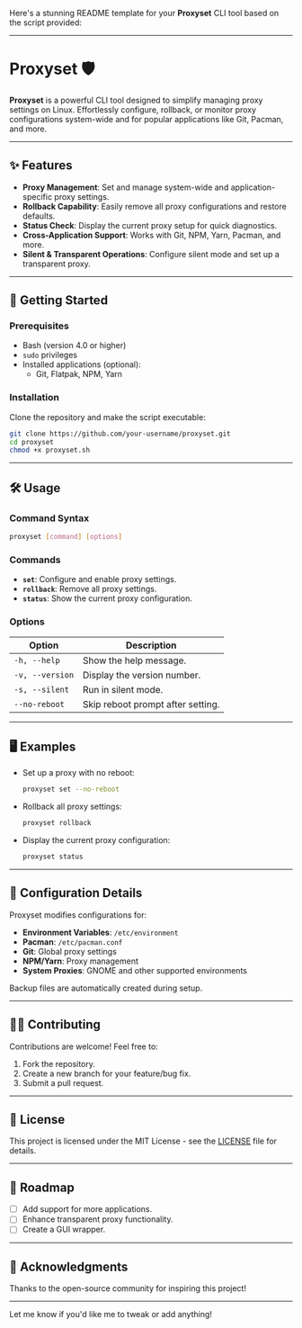 Here's a stunning README template for your **Proxyset** CLI tool based on the script provided:

---

# Proxyset 🛡️

**Proxyset** is a powerful CLI tool designed to simplify managing proxy settings on Linux. Effortlessly configure, rollback, or monitor proxy configurations system-wide and for popular applications like Git, Pacman, and more.

---

## ✨ Features
- **Proxy Management**: Set and manage system-wide and application-specific proxy settings.
- **Rollback Capability**: Easily remove all proxy configurations and restore defaults.
- **Status Check**: Display the current proxy setup for quick diagnostics.
- **Cross-Application Support**: Works with Git, NPM, Yarn, Pacman, and more.
- **Silent & Transparent Operations**: Configure silent mode and set up a transparent proxy.

---

## 🚀 Getting Started

### Prerequisites
- Bash (version 4.0 or higher)
- `sudo` privileges
- Installed applications (optional):
  - Git, Flatpak, NPM, Yarn

### Installation
Clone the repository and make the script executable:
```bash
git clone https://github.com/your-username/proxyset.git
cd proxyset
chmod +x proxyset.sh
```

---

## 🛠️ Usage

### Command Syntax
```bash
proxyset [command] [options]
```

### Commands
- **`set`**: Configure and enable proxy settings.
- **`rollback`**: Remove all proxy settings.
- **`status`**: Show the current proxy configuration.

### Options
| Option        | Description                      |
|---------------|----------------------------------|
| `-h, --help`  | Show the help message.          |
| `-v, --version` | Display the version number.     |
| `-s, --silent` | Run in silent mode.             |
| `--no-reboot` | Skip reboot prompt after setting.|

---

## 🖥️ Examples

- Set up a proxy with no reboot:
  ```bash
  proxyset set --no-reboot
  ```
- Rollback all proxy settings:
  ```bash
  proxyset rollback
  ```
- Display the current proxy configuration:
  ```bash
  proxyset status
  ```

---

## 📂 Configuration Details
Proxyset modifies configurations for:
- **Environment Variables**: `/etc/environment`
- **Pacman**: `/etc/pacman.conf`
- **Git**: Global proxy settings
- **NPM/Yarn**: Proxy management
- **System Proxies**: GNOME and other supported environments

Backup files are automatically created during setup.

---

## 🧑‍💻 Contributing
Contributions are welcome! Feel free to:
1. Fork the repository.
2. Create a new branch for your feature/bug fix.
3. Submit a pull request.

---

## 📜 License
This project is licensed under the MIT License - see the [LICENSE](LICENSE) file for details.

---

## 🎯 Roadmap
- [ ] Add support for more applications.
- [ ] Enhance transparent proxy functionality.
- [ ] Create a GUI wrapper.

---

## 🤝 Acknowledgments
Thanks to the open-source community for inspiring this project!

---

Let me know if you'd like me to tweak or add anything!
